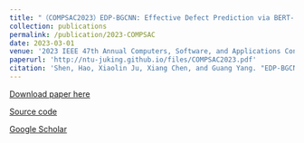 ```yaml
---
title: "（COMPSAC2023）EDP-BGCNN: Effective Defect Prediction via BERT-based Graph Convolutional Neural Network"
collection: publications
permalink: /publication/2023-COMPSAC
date: 2023-03-01
venue: '2023 IEEE 47th Annual Computers, Software, and Applications Conference (COMPSAC)'
paperurl: 'http://ntu-juking.github.io/files/COMPSAC2023.pdf'
citation: 'Shen, Hao, Xiaolin Ju, Xiang Chen, and Guang Yang. "EDP-BGCNN: Effective Defect Prediction via BERT-based Graph Convolutional Neural Network." In 2023 IEEE 47th Annual Computers, Software, and Applications Conference (COMPSAC), pp. 850-859. IEEE, 2023.'
---
```


[Download paper here](http://ntu-juking.github.io/files/COMPSAC2023.pdf)

[Source code]()

[Google Scholar](https://scholar.google.com/scholar?hl=en&as_sdt=0%2C5&q=EDP-BGCNN%3A+Effective+Defect+Prediction+via+BERT-based+Graph+Convolutional+Neural+Network&btnG=)
